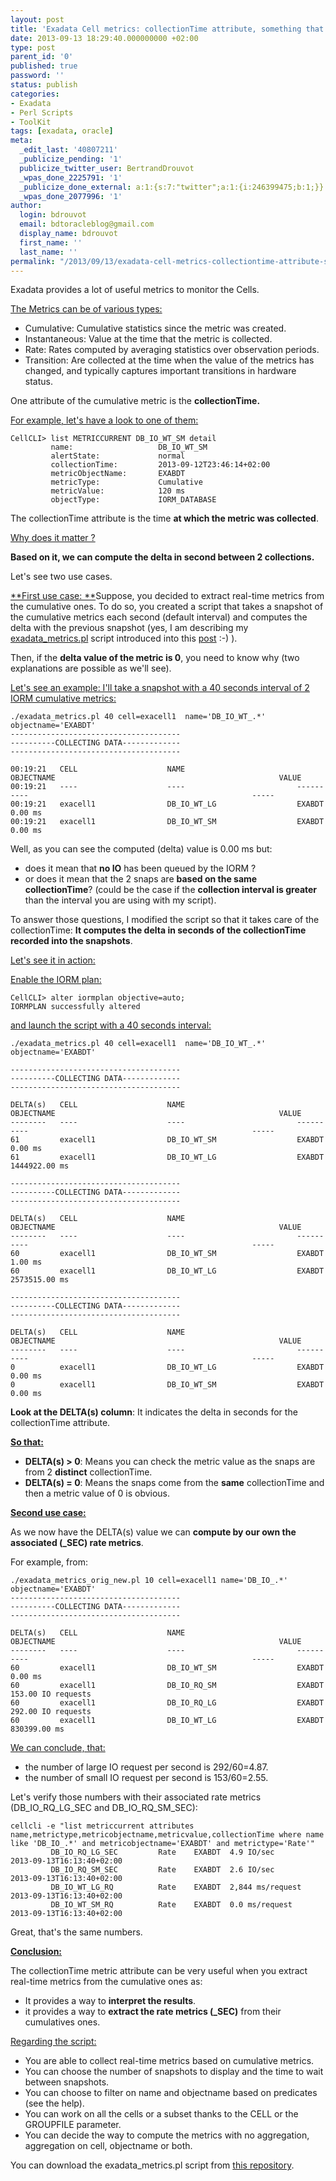 ```yaml
---
layout: post
title: 'Exadata Cell metrics: collectionTime attribute, something that matters'
date: 2013-09-13 18:29:40.000000000 +02:00
type: post
parent_id: '0'
published: true
password: ''
status: publish
categories:
- Exadata
- Perl Scripts
- ToolKit
tags: [exadata, oracle]
meta:
  _edit_last: '40807211'
  _publicize_pending: '1'
  publicize_twitter_user: BertrandDrouvot
  _wpas_done_2225791: '1'
  _publicize_done_external: a:1:{s:7:"twitter";a:1:{i:246399475;b:1;}}
  _wpas_done_2077996: '1'
author:
  login: bdrouvot
  email: bdtoracleblog@gmail.com
  display_name: bdrouvot
  first_name: ''
  last_name: ''
permalink: "/2013/09/13/exadata-cell-metrics-collectiontime-attribute-something-that-matters/"
---
```


Exadata provides a lot of useful metrics to monitor the Cells.

<span style="text-decoration:underline;">The Metrics can be of various types:</span>

-   Cumulative: Cumulative statistics since the metric was created.
-   Instantaneous: Value at the time that the metric is collected.
-   Rate: Rates computed by averaging statistics over observation periods.
-   Transition: Are collected at the time when the value of the metrics has changed, and typically captures important transitions in hardware status.

One attribute of the cumulative metric is the **collectionTime.**

<span style="text-decoration:underline;">For example, let's have a look to one of them:</span>

    CellCLI> list METRICCURRENT DB_IO_WT_SM detail
             name:                   DB_IO_WT_SM
             alertState:             normal
             collectionTime:         2013-09-12T23:46:14+02:00
             metricObjectName:       EXABDT
             metricType:             Cumulative
             metricValue:            120 ms
             objectType:             IORM_DATABASE

The collectionTime attribute is the time **at which the metric was collected**.

<span style="text-decoration:underline;">Why does it matter ?</span>

**Based on it, we can compute the delta in second between 2 collections.**

Let's see two use cases.

<span style="text-decoration:underline;">**First use case: **</span>Suppose, you decided to extract real-time metrics from the cumulative ones. To do so, you created a script that takes a snapshot of the cumulative metrics each second (default interval) and computes the delta with the previous snapshot (yes, I am describing my [exadata\_metrics.pl](http://bdrouvot.wordpress.com/exadata_metrics/ "exadata_metrics") script introduced into this [post](http://bdrouvot.wordpress.com/2012/11/27/exadata-real-time-metrics-extracted-from-cumulative-metrics/ "Exadata real-time metrics extracted from cumulative metrics") :-) ).

Then, if the **delta value of the metric is 0**, you need to know why (two explanations are possible as we'll see).

<span style="text-decoration:underline;">Let's see an example: I'll take a snapshot with a 40 seconds interval of 2 IORM cumulative metrics:</span>

    ./exadata_metrics.pl 40 cell=exacell1  name='DB_IO_WT_.*' objectname='EXABDT'
    --------------------------------------
    ----------COLLECTING DATA-------------
    --------------------------------------

    00:19:21   CELL                    NAME                         OBJECTNAME                                                  VALUE
    00:19:21   ----                    ----                         ----------                                                  -----
    00:19:21   exacell1                DB_IO_WT_LG                  EXABDT                                                      0.00 ms
    00:19:21   exacell1                DB_IO_WT_SM                  EXABDT                                                      0.00 ms

Well, as you can see the computed (delta) value is 0.00 ms but:

-   does it mean that **no IO** has been queued by the IORM ?
-   or does it mean that the 2 snaps are **based on the same collectionTime**? (could be the case if the **collection interval is greater** than the interval you are using with my script).

To answer those questions, I modified the script so that it takes care of the collectionTime: **It computes the delta in seconds of the collectionTime recorded into the snapshots**.

<span style="text-decoration:underline;">Let's see it in action:</span>

<span style="text-decoration:underline;">Enable the IORM plan:</span>

    CellCLI> alter iormplan objective=auto;
    IORMPLAN successfully altered

<span style="text-decoration:underline;">and launch the script with a 40 seconds interval:</span>

    ./exadata_metrics.pl 40 cell=exacell1  name='DB_IO_WT_.*' objectname='EXABDT'

    --------------------------------------
    ----------COLLECTING DATA-------------
    --------------------------------------

    DELTA(s)   CELL                    NAME                         OBJECTNAME                                                  VALUE
    --------   ----                    ----                         ----------                                                  -----
    61         exacell1                DB_IO_WT_SM                  EXABDT                                                      0.00 ms
    61         exacell1                DB_IO_WT_LG                  EXABDT                                                      1444922.00 ms

    --------------------------------------
    ----------COLLECTING DATA-------------
    --------------------------------------

    DELTA(s)   CELL                    NAME                         OBJECTNAME                                                  VALUE
    --------   ----                    ----                         ----------                                                  -----
    60         exacell1                DB_IO_WT_SM                  EXABDT                                                      1.00 ms
    60         exacell1                DB_IO_WT_LG                  EXABDT                                                      2573515.00 ms

    --------------------------------------
    ----------COLLECTING DATA-------------
    --------------------------------------

    DELTA(s)   CELL                    NAME                         OBJECTNAME                                                  VALUE
    --------   ----                    ----                         ----------                                                  -----
    0          exacell1                DB_IO_WT_LG                  EXABDT                                                      0.00 ms
    0          exacell1                DB_IO_WT_SM                  EXABDT                                                      0.00 ms

**Look at the DELTA(s) column**: It indicates the delta in seconds for the collectionTime attribute.

<span style="text-decoration:underline;">**So that:**</span>

-   **DELTA(s) &gt; 0**: Means you can check the metric value as the snaps are from 2 **distinct** collectionTime.
-   **DELTA(s) = 0**: Means the snaps come from the **same** collectionTime and then a metric value of 0 is obvious.

<span style="text-decoration:underline;">**Second use case:**</span>

As we now have the DELTA(s) value we can **compute by our own the associated (\_SEC) rate metrics**.

For example, from:

    ./exadata_metrics_orig_new.pl 10 cell=exacell1 name='DB_IO_.*' objectname='EXABDT'
    --------------------------------------
    ----------COLLECTING DATA-------------
    --------------------------------------

    DELTA(s)   CELL                    NAME                         OBJECTNAME                                                  VALUE                
    --------   ----                    ----                         ----------                                                  -----                
    60         exacell1                DB_IO_WT_SM                  EXABDT                                                      0.00 ms        
    60         exacell1                DB_IO_RQ_SM                  EXABDT                                                      153.00 IO requests
    60         exacell1                DB_IO_RQ_LG                  EXABDT                                                      292.00 IO requests
    60         exacell1                DB_IO_WT_LG                  EXABDT                                                      830399.00 ms

<span style="text-decoration:underline;">We can conclude, that:</span>

-   the number of large IO request per second is 292/60=4.87.
-   the number of small IO request per second is 153/60=2.55.

Let's verify those numbers with their associated rate metrics (DB\_IO\_RQ\_LG\_SEC and DB\_IO\_RQ\_SM\_SEC):

    cellcli -e "list metriccurrent attributes name,metrictype,metricobjectname,metricvalue,collectionTime where name like 'DB_IO_.*' and metricobjectname='EXABDT' and metrictype='Rate'"
             DB_IO_RQ_LG_SEC         Rate    EXABDT  4.9 IO/sec              2013-09-13T16:13:40+02:00
             DB_IO_RQ_SM_SEC         Rate    EXABDT  2.6 IO/sec              2013-09-13T16:13:40+02:00
             DB_IO_WT_LG_RQ          Rate    EXABDT  2,844 ms/request        2013-09-13T16:13:40+02:00
             DB_IO_WT_SM_RQ          Rate    EXABDT  0.0 ms/request          2013-09-13T16:13:40+02:00

Great, that's the same numbers.

<span style="text-decoration:underline;">**Conclusion:**</span>

The collectionTime metric attribute can be very useful when you extract real-time metrics from the cumulative ones as:

-   It provides a way to **interpret the results**.
-   it provides a way to **extract the rate metrics (\_SEC)** from their cumulatives ones.

<span style="text-decoration:underline;">Regarding the script:</span>

-   You are able to collect real-time metrics based on cumulative metrics.
-   You can choose the number of snapshots to display and the time to wait between snapshots.
-   You can choose to filter on name and objectname based on predicates (see the help).
-   You can work on all the cells or a subset thanks to the CELL or the GROUPFILE parameter.
-   You can decide the way to compute the metrics with no aggregation, aggregation on cell, objectname or both.

You can download the exadata\_metrics.pl script from [this repository](https://docs.google.com/folder/d/0B7Jf_4JdsptpRHdyOWk1VTdUdEU/edit).
